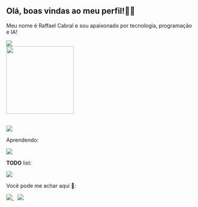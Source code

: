 ## Olá, boas vindas ao meu perfil!👋😄

Meu nome é Raffael Cabral e sou apaixonado por tecnologia, programação e IA!
<br>

<div>
<img src="https://github-readme-stats.vercel.app/api?username=RaffaelCabral&hide=contribs,prs)&theme=radical" />

 </div>


<div>
  <a href="https://github.com/RaffaelCabral">
  <img height="180em" src="https://github-readme-stats.vercel.app/api/top-langs/?username=RaffaelCabral&layout=compact&langs_count=6&theme=radical"/>
</div>

<br>


  <p>
  <a href="https://skillicons.dev">
    <img src="https://skillicons.dev/icons?i=flutter,dart" />
  </a>
</p> 
<b></b>

<p>Aprendendo:</p>
<a href="https://skillicons.dev">
    <img src="https://skillicons.dev/icons?i=kotlin" />
  </a>

<p><strong>TODO</strong> list:</p>

<p>
<a href="https://skillicons.dev">
    <img src="https://skillicons.dev/icons?i=html,css,js,ts,py,go,ruby,nodejs,nextjs,react,angular,tailwind" />
  </a>
 </p>

 Você pode me achar aqui 📌:
 <div>
<a href="mailto:cabral.raffael@gmail.com"><img src="https://img.shields.io/badge/-Gmail-%23333?style=for-the-badge&logo=gmail&logoColor=white"> </a>
<a href="https://www.linkedin.com/in/raffaelmarques/" target="_blank"><img src="https://img.shields.io/badge/-LinkedIn-%230077B5?style=for-the-badge&logo=linkedin&logoColor=white" target="_blank" style="margin-left: 10px;"></a>


 </div>
